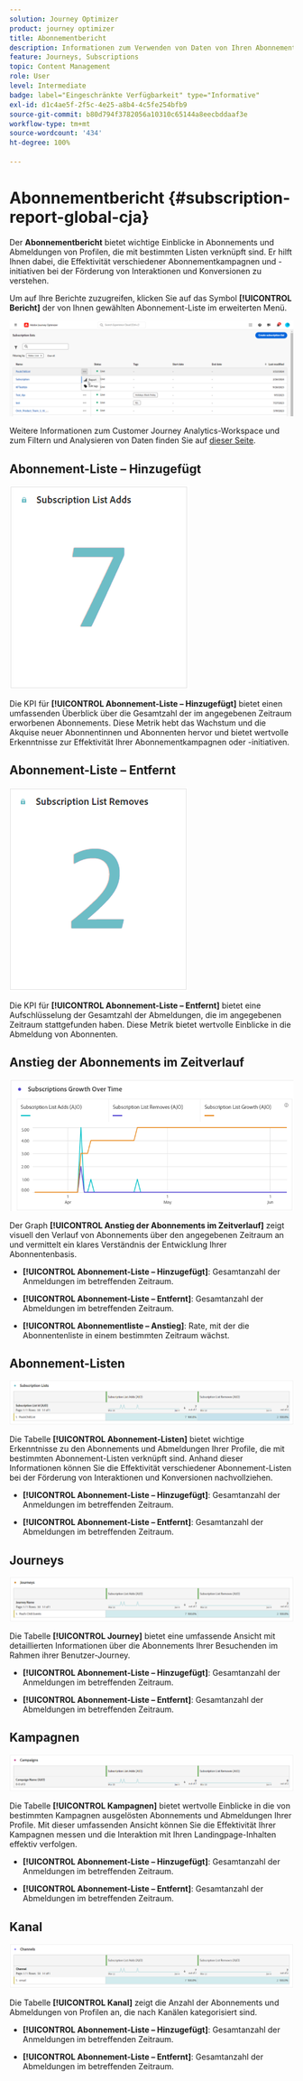 ```yaml
---
solution: Journey Optimizer
product: journey optimizer
title: Abonnementbericht
description: Informationen zum Verwenden von Daten von Ihren Abonnement-Diensten im Bericht zu Abonnements
feature: Journeys, Subscriptions
topic: Content Management
role: User
level: Intermediate
badge: label="Eingeschränkte Verfügbarkeit" type="Informative"
exl-id: d1c4ae5f-2f5c-4e25-a8b4-4c5fe254bfb9
source-git-commit: b80d794f3782056a10310c65144a8eecbddaaf3e
workflow-type: tm+mt
source-wordcount: '434'
ht-degree: 100%

---
```


# Abonnementbericht {#subscription-report-global-cja}

Der **Abonnementbericht** bietet wichtige Einblicke in Abonnements und Abmeldungen von Profilen, die mit bestimmten Listen verknüpft sind. Er hilft Ihnen dabei, die Effektivität verschiedener Abonnementkampagnen und -initiativen bei der Förderung von Interaktionen und Konversionen zu verstehen.

Um auf Ihre Berichte zuzugreifen, klicken Sie auf das Symbol **[!UICONTROL Bericht]** der von Ihnen gewählten Abonnement-Liste im erweiterten Menü.

![](assets/cja-sub-access.png)

Weitere Informationen zum Customer Journey Analytics-Workspace und zum Filtern und Analysieren von Daten finden Sie auf [dieser Seite](https://experienceleague.adobe.com/de/docs/analytics-platform/using/cja-workspace/home).

## Abonnement-Liste – Hinzugefügt

![](assets/cja-sub-add.png)

Die KPI für **[!UICONTROL Abonnement-Liste – Hinzugefügt]** bietet einen umfassenden Überblick über die Gesamtzahl der im angegebenen Zeitraum erworbenen Abonnements. Diese Metrik hebt das Wachstum und die Akquise neuer Abonnentinnen und Abonnenten hervor und bietet wertvolle Erkenntnisse zur Effektivität Ihrer Abonnementkampagnen oder -initiativen.

## Abonnement-Liste – Entfernt

![](assets/cja-sub-add-remove.png)

Die KPI für **[!UICONTROL Abonnement-Liste – Entfernt]** bietet eine Aufschlüsselung der Gesamtzahl der Abmeldungen, die im angegebenen Zeitraum stattgefunden haben. Diese Metrik bietet wertvolle Einblicke in die Abmeldung von Abonnenten.

## Anstieg der Abonnements im Zeitverlauf

![](assets/cja-sub-growth.png)

Der Graph **[!UICONTROL Anstieg der Abonnements im Zeitverlauf]** zeigt visuell den Verlauf von Abonnements über den angegebenen Zeitraum an und vermittelt ein klares Verständnis der Entwicklung Ihrer Abonnentenbasis.

* **[!UICONTROL Abonnement-Liste – Hinzugefügt]**: Gesamtanzahl der Anmeldungen im betreffenden Zeitraum.

* **[!UICONTROL Abonnement-Liste – Entfernt]**: Gesamtanzahl der Abmeldungen im betreffenden Zeitraum.

* **[!UICONTROL Abonnementliste – Anstieg]**: Rate, mit der die Abonnentenliste in einem bestimmten Zeitraum wächst.

## Abonnement-Listen

![](assets/cja-sub-lists.png)

Die Tabelle **[!UICONTROL Abonnement-Listen]** bietet wichtige Erkenntnisse zu den Abonnements und Abmeldungen Ihrer Profile, die mit bestimmten Abonnement-Listen verknüpft sind. Anhand dieser Informationen können Sie die Effektivität verschiedener Abonnement-Listen bei der Förderung von Interaktionen und Konversionen nachvollziehen.

* **[!UICONTROL Abonnement-Liste – Hinzugefügt]**: Gesamtanzahl der Anmeldungen im betreffenden Zeitraum.

* **[!UICONTROL Abonnement-Liste – Entfernt]**: Gesamtanzahl der Abmeldungen im betreffenden Zeitraum.

## Journeys

![](assets/cja-sub-journeys.png)

Die Tabelle **[!UICONTROL Journey]** bietet eine umfassende Ansicht mit detaillierten Informationen über die Abonnements Ihrer Besuchenden im Rahmen ihrer Benutzer-Journey.

* **[!UICONTROL Abonnement-Liste – Hinzugefügt]**: Gesamtanzahl der Anmeldungen im betreffenden Zeitraum.

* **[!UICONTROL Abonnement-Liste – Entfernt]**: Gesamtanzahl der Abmeldungen im betreffenden Zeitraum.

## Kampagnen

![](assets/cja-sub-campaigns.png)

Die Tabelle **[!UICONTROL Kampagnen]** bietet wertvolle Einblicke in die von bestimmten Kampagnen ausgelösten Abonnements und Abmeldungen Ihrer Profile. Mit dieser umfassenden Ansicht können Sie die Effektivität Ihrer Kampagnen messen und die Interaktion mit Ihren Landingpage-Inhalten effektiv verfolgen.

* **[!UICONTROL Abonnement-Liste – Hinzugefügt]**: Gesamtanzahl der Anmeldungen im betreffenden Zeitraum.

* **[!UICONTROL Abonnement-Liste – Entfernt]**: Gesamtanzahl der Abmeldungen im betreffenden Zeitraum.

## Kanal

![](assets/cja-sub-channels.png)

Die Tabelle **[!UICONTROL Kanal]** zeigt die Anzahl der Abonnements und Abmeldungen von Profilen an, die nach Kanälen kategorisiert sind.

* **[!UICONTROL Abonnement-Liste – Hinzugefügt]**: Gesamtanzahl der Anmeldungen im betreffenden Zeitraum.

* **[!UICONTROL Abonnement-Liste – Entfernt]**: Gesamtanzahl der Abmeldungen im betreffenden Zeitraum.
